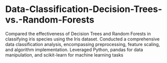 # Data-Classification-Decision-Trees-vs.-Random-Forests
Compared the effectiveness of Decision Trees and Random Forests in classifying iris species using the Iris dataset. Conducted a comprehensive data classification analysis, encompassing preprocessing, feature scaling, and algorithm implementation. Leveraged Python, pandas for data manipulation, and scikit-learn for machine learning tasks
